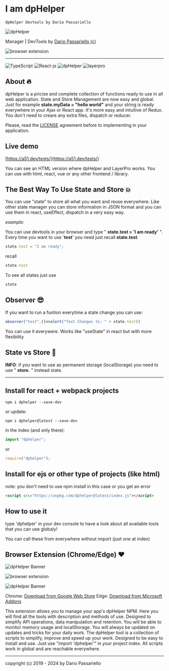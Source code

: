 # I am dpHelper

```
dpHelper Devtools by Dario Passariello
```

![dpHelper](https://raw.githubusercontent.com/passariello/dphelper/HEAD/assets/logos/logo.svg)

Manager | DevTools by [Dario Passariello (c)](https://dario.passariello.ca)

<!-- ![git repository](https://img.shields.io/badge/git%20repository-updated-green.svg) -->
![browser extension](https://img.shields.io/badge/browser%20extension-beta-orange.svg)

---

![TypeScript](https://img.shields.io/badge/TypeScript-006b98?logo=TypeScript&logoColor=white)
![React-js](https://img.shields.io/badge/React-js-006b98?logo=React-js&logoColor=white)
![dpHelper](https://img.shields.io/badge/dpHelper-npm-green?logo=dpHelper&logoColor=white)
![layerpro](https://img.shields.io/badge/layerpro-npm-green?logo=layerpro&logoColor=white)
<!-- ![Node-js](https://img.shields.io/badge/Node-js-006b98?logo=Node-js&logoColor=white) -->
<!-- ![Express](https://img.shields.io/badge/Express-006b98?logo=Express&logoColor=white) -->
<!-- ![Api](https://img.shields.io/badge/Api-006b98?logo=Api&logoColor=white) -->

## About 🔥

dpHelper is a pricise and complete collection of functions ready to use in all web application. State and Store Management are now easy and global. Just for example **state.myData = "hello world"** and your string is ready everywhere in your Ajax or React app. It's more easy and intuitive of Redux.
You don't need to creare any extra files, dispatch or reducer.

Please, read the [LICENSE](/LICENSE.md) agreement before to implementing in your application.

## Live demo

[https://a51.dev/tests/](https://a51.dev/tests/)

You can see an HTML version where dpHelper and LayerPro works.
You can use with html, react, vue or any other frontend / library.

## The Best Way To Use State and Store 💥

You can use "state" to store all what you want and reuse everywhere. Like other state manager you can store information in JSON format and you can use them in react, useEffect, dispatch in a very easy way.

_example:_

You can use devtools in your browser and type " **state.test = 'I am ready'** ".
Every time you want to use '**test**' you need just recall **state.test**.

```javascript
state.test = "I am ready";
```

recall

```javascript
state.test
```

To see all states just use

```javascript
state
```

## Observer 😎

If you want to run a funtion everytime a state change you can use:

```javascript
observer("test",()=>alert("Test Changes to: " + state.test))
```

You can use it everywere. Works like "useState" in react but with more flexibility

## State vs Store 🎅

**INFO**: if you want to use as permanent storage (localStorage) you need to use " **store.** " instead state.

---

## Install for react + webpack projects

```
npm i dphelper --save-dev
```

or update:

```
npm i dphelper@latest --save-dev
```

in the index (and only there):

```javascript
import "dphelper";
```

or

```javascript
require("dphelper");
```

## Install for ejs or other type of projects (like html)

note: you don't need to use npm install in this case or you get an error

```html
<script src="https://unpkg.com/dphelper@latest/index.js"></script>
```

## How to use it

type 'dphelper' in your dev console to have a look about all available tools that you can use globaly!

You can call these from everywhere without import (just one at index)

## Browser Extension (Chrome/Edge) ♥️

![dpHelper Banner](https://raw.githubusercontent.com/passariello/dphelper/HEAD/assets/images/banner.png)

![browser extension](https://img.shields.io/badge/browser%20extension-beta-orange.svg)

![dpHelper Banner](https://raw.githubusercontent.com/passariello/dphelper/HEAD/assets/images/screenshot.png)

Chrome: [Download from Google Web Store](https://chrome.google.com/webstore/detail/dphelper-manager-dev-tool/oppppldaoknfddeikfloonnialijngbk)
Edge: [Download from Microsoft Addons](https://microsoftedge.microsoft.com/addons/detail/dphelper-manager-dev-to/kphabkbdpaljlfagldhojilhfammepnk)

This extension allows you to manage your app's dpHelper NPM. Here you will find all the tools with description and methods of use. Designed to simplify API operations, data manipulation and retention. You will be able to monitor memory usage and localStorage. You will always be updated on updates and tricks for your daily work. The dpHelper tool is a collection of scripts to simplify, improve and speed up your work. Designed to be easy to install and use. Just use "import 'dphelper'" in your project index. All scripts work in global and are reachable everywhere.

---

copyright (c) 2019 - 2024 by Dario Passariello
